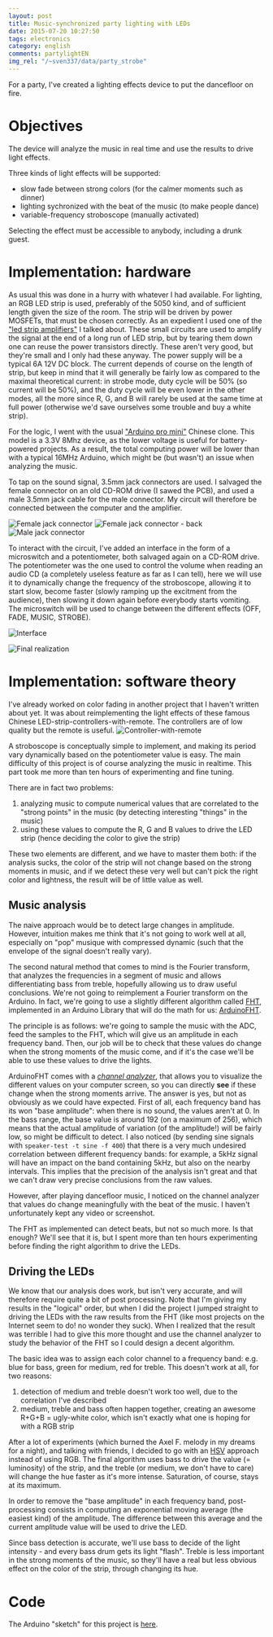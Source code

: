 ```yaml
---
layout: post
title: Music-synchronized party lighting with LEDs
date: 2015-07-20 10:27:50
tags: electronics
category: english
comments: partylightEN
img_rel: "/~sven337/data/party_strobe"
---
```


For a party, I've created a lighting effects device to put the dancefloor on fire.

# Objectives

The device will analyze the music in real time and use the results to drive light effects.

Three kinds of light effects will be supported:

- slow fade between strong colors (for the calmer moments such as dinner)
- lighting sychronized with the beat of the music (to make people dance)
- variable-frequency stroboscope (manually activated)

Selecting the effect must be accessible to anybody, including a drunk guest.

# Implementation: hardware

As usual this was done in a hurry with whatever I had available. For lighting, an RGB LED strip is used, preferably of the 5050 kind, and of sufficient length given the size of the room. The strip will be driven by power MOSFETs, that must be chosen correctly. As an expedient I used one of the ["led strip amplifiers"](/~sven337/english/2015/01/19/Tearing-down-a-RGB-LED-strip-amplifier.html) I talked about. These small circuits are used to amplify the signal at the end of a long run of LED strip, but by tearing them down one can reuse the power transistors directly. These aren't very good, but they're small and I only had these anyway.
The power supply will be a typical 6A 12V DC block. The current depends of course on the length of strip, but keep in mind that it will generally be fairly low as compared to the maximal theoretical current: in strobe mode, duty cycle will be 50% (so current will be 50%), and the duty cycle will be even lower in the other modes, all the more since R, G, and B will rarely be used at the same time at full power (otherwise we'd save ourselves some trouble and buy a white strip).

For the logic, I went with the usual ["Arduino pro mini"](http://www.ebay.com/itm/Redesign-Pro-Mini-atmega328-3-3V-8M-Replace-ATmega128-Arduino-Compatible-Nano-/200914924969) Chinese clone. This model is a 3.3V 8Mhz device, as the lower voltage is useful for battery-powered projects. As a result, the total computing power will be lower than with a typical 16MHz Arduino, which might be (but wasn't) an issue when analyzing the music.

To tap on the sound signal, 3.5mm jack connectors are used. I salvaged the female connector on an old CD-ROM drive (I sawed the PCB), and used a male 3.5mm jack cable for the male connector. My circuit will therefore be connected between the computer and the amplifier.

![Female jack connector](jack_female2.jpg)
![Female jack connector - back](jack_female.jpg)
![Male jack connector](jack_male.jpg)

To interact with the circuit, I've added an interface in the form of a microswitch and a potentiometer, both salvaged again on a CD-ROM drive. The potentiometer was the one used to control the volume when reading an audio CD (a completely useless feature as far as I can tell), here we will use it to dynamically change the frequency of the stroboscope, allowing it to start slow, become faster (slowly ramping up the excitment from the audience), then slowing it down again before everybody starts vomiting. The microswitch will be used to change between the different effects (OFF, FADE, MUSIC, STROBE).

![Interface](microswitch_potentiometer.jpg)

![Final realization](complete_electronics.jpg)

# Implementation: software theory

I've already worked on color fading in another project that I haven't written about yet. It was about reimplementing the light effects of these famous Chinese LED-strip-controllers-with-remote. The controllers are of low quality but the remote is useful.
![Controller-with-remote](chinese_controller.jpg)

A stroboscope is conceptually simple to implement, and making its period vary dynamically based on the potentiometer value is easy. The main difficulty of this project is of course analyzing the music in realtime. This part took me more than ten hours of experimenting and fine tuning.

There are in fact two problems:

1. analyzing music to compute numerical values that are correlated to the "strong points" in the music (by detecting interesting "things" in the music)
1. using these values to compute the R, G and B values to drive the LED strip (hence deciding the color to give the strip)

These two elements are different, and we have to master them both: if the analysis sucks, the color of the strip will not change based on the strong moments in music, and if we detect these very well but can't pick the right color and lightness, the result will be of little value as well.

## Music analysis

The naive approach would be to detect large changes in amplitude. However, intuition makes me think that it's not going to work well at all, especially on "pop" musique with compressed dynamic (such that the envelope of the signal doesn't really vary).

The second natural method that comes to mind is the Fourier transform, that analyzes the frequencies in a segment of music and allows differentiating bass from treble, hopefully allowing us to draw useful conclusions. We're not going to reimplement a Fourier transform on the Arduino. In fact, we're going to use a slightly different algorithm called [FHT](https://en.wikipedia.org/wiki/Discrete_Hartley_transform#Fast_algorithms), implemented in an Arduino Library that will do the math for us: [ArduinoFHT](http://wiki.openmusiclabs.com/wiki/ArduinoFHT).

The principle is as follows: we're going to sample the music with the ADC, feed the samples to the FHT, which will give us an amplitude in each frequency band. Then, our job will be to check that these values do change when the strong moments of the music come, and if it's the case we'll be able to use these values to drive the lights.

ArduinoFHT comes with a [*channel analyzer*](http://wiki.openmusiclabs.com/wiki/ArduinoFHT?action=AttachFile&do=view&target=FHT_128_channel_analyser.zip), that allows you to visualize the different values on your computer screen, so you can directly **see** if these change when the strong moments arrive.
The answer is yes, but not as obviously as we could have expected. First of all, each frequency band has its won "base amplitude": when there is no sound, the values aren't at 0. In the bass range, the base value is around 192 (on a maximum of 256), which means that the actual amplitude of variation (of the amplitude!) will be fairly low, so might be difficult to detect.
I also noticed (by sending sine signals with `` speaker-test -t sine -f 400 ``) that there is a very much undesired correlation between different frequency bands: for example, a 5kHz signal will have an impact on the band containing 5kHz, but also on the nearby intervals. This implies that the precision of the analysis isn't great and that we can't draw very precise conclusions from the raw values.

However, after playing dancefloor music, I noticed on the channel analyzer that values do change meaningfully with the beat of the music. I haven't unfortunately kept any video or screenshot.

The FHT as implemented can detect beats, but not so much more. Is that enough? We'll see that it is, but I spent more than ten hours experimenting before finding the right algorithm to drive the LEDs.

## Driving the LEDs

We know that our analysis does work, but isn't very accurate, and will therefore require quite a bit of post processing. Note that I'm giving my results in the "logical" order, but when I did the project I jumped straight to driving the LEDs with the raw results from the FHT (like most projects on the Internet seem to do! no wonder they suck). When I realized that the result was terrible I had to give this more thought and use the channel analyzer to study the behavior of the FHT so I could design a decent algorithm.

The basic idea was to assign each color channel to a frequency band: e.g. blue for bass, green for medium, red for treble. This doesn't work at all, for two reasons:

1. detection of medium and treble doesn't work too well, due to the correlation I've described
1. medium, treble and bass often happen together, creating an awesome R+G+B = ugly-white color, which isn't exactly what one is hoping for with a RGB strip

After a lot of experiments (which burned the Axel F. melody in my dreams for a night), and talking with friends, I decided to go with an [HSV](https://en.wikipedia.org/wiki/HSL_and_HSV) approach instead of using RGB. The final algorithm uses bass to drive the value (= luminosity) of the strip, and the treble (or medium, we don't have to care) will change the hue faster as it's more intense. Saturation, of course, stays at its maximum.

In order to remove the "base amplitude" in each frequency band, post-processing consists in computing an exponential moving average (the easiest kind) of the amplitude. The difference between this average and the current amplitude value will be used to drive the LED.

Since bass detection is accurate, we'll use bass to decide of the light intensity - and every bass drum gets its light "flash". Treble is less important in the strong moments of the music, so they'll have a real but less obvious effect on the color of the strip, through changing its hue.

# Code

The Arduino "sketch" for this project is [here](https://github.com/sven337/jeenode/blob/master/party_strobe/party_strobe.ino).

<script>
    $(document).ready(function() {
        $("a[href$='.jpg'],a[href$='.jpeg'],a[href$='.png'],a[href$='.gif']").attr('rel', 'gallery').fancybox();
    });
</script>

